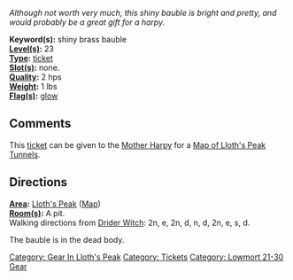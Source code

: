 *Although not worth very much, this shiny bauble is bright and pretty,
and would probably be a great gift for a harpy.*

**Keyword(s):** shiny brass bauble  
**[Level(s)](Object_Level.md "wikilink"):** 23  
**[Type](:Category:_Object_Types.md "wikilink"):**
[ticket](:Category:_Tickets.md "wikilink")  
**[Slot(s)](Object_Slots.md "wikilink"):** none.  
**[Quality](Object_Quality.md "wikilink"):** 2 hps  
**[Weight](Object_Weight.md "wikilink"):** 1 lbs  
**[Flag(s)](:Category:_Object_Flags.md "wikilink"):**
[glow](Glow_Flag.md "wikilink")  

## Comments

This [ticket](:Category:Tickets.md "wikilink") can be given to the
[Mother Harpy](Mother_Harpy "wikilink") for a [Map of Lloth's Peak
Tunnels](Map_of_Lloth's_Peak_Tunnels "wikilink").

## Directions

**[Area](:Category:_Areas.md "wikilink"):** [Lloth's
Peak](:Category:_Lloth's_Peak.md "wikilink")
([Map](Lloth's_Peak_Map.md "wikilink"))  
**[Room(s)](:Category:_Rooms.md "wikilink"):** A pit.  
Walking directions from [Drider Witch](Drider_Witch "wikilink"): 2n, e,
2n, d, n, d, 2n, e, s, d.

The bauble is in the dead body.

[Category: Gear In Lloth's
Peak](Category:_Gear_In_Lloth's_Peak "wikilink") [Category:
Tickets](Category:_Tickets "wikilink") [Category: Lowmort 21-30
Gear](Category:_Lowmort_21-30_Gear "wikilink")
